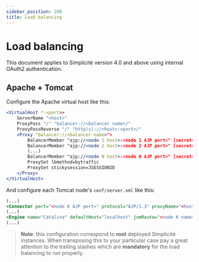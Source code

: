 ```yaml
---
sidebar_position: 200
title: Load balancing
---
```


Load balancing
==============

This document applies to Simplicit&eacute; version 4.0 and above using internal OAuth2 authentication.

Apache + Tomcat
---------------

Configure the Apache virtual host like this:

```apache
<VirtualHost *:<port>>
	ServerName "<host>"
	ProxyPass "/" "balancer://<balancer name>/"
	ProxyPassReverse "/" "http(s)://<host>:<port>/"
	<Proxy "balancer://<balancer name>">
		BalancerMember "ajp://<node 1 host>:<node 1 AJP port>" [secret=<AJP secret if applicable>] route=<node 1 name> keepalive=On ttl=60 retry=0
		BalancerMember "ajp://<node 2 host>:<node 2 AJP port>" [secret=<AJP secret if applicable>] route=<node 2 name> keepalive=On ttl=60 retry=0
		(...)
		BalancerMember "ajp://<node N host>:<node N AJP port>" [secret=<AJP secret if applicable>] route=<node N name> keepalive=On ttl=60 retry=0
		ProxySet lbmethod=bytraffic
		ProxySet stickysession=JSESSIONID
	</Proxy>
</VirtualHost>
```

And configure each Tomcat node's `conf/server.xml` like this:

```xml
(...)
<Connector port="<node K AJP port>" protocol="AJP/1.3" proxyName="<host>" proxyPort="<port>" connectionTimeout="60000"/>
(...)
<Engine name="Catalina" defaultHost="localhost" jvmRoute="<node K name>">
(...)
```

> **Note**: this configuration correspond to **root** deployed Simplicit&eacute; instances.
> When transposing this to your particular case pay a great attention to the trailing slashes which are **mandatory**
> for the load balancing to run properly.